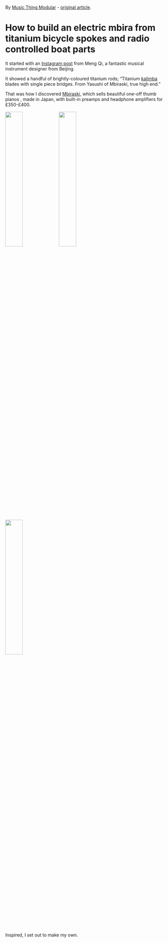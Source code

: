 By [Music Thing Modular](http://musicthing.co.uk/) - [original article](https://medium.com/music-thing-modular-notes/how-to-build-an-electric-mbira-from-titanium-bicycle-spokes-and-radio-controlled-boat-parts-93d59a0ff584#.uihpc1cfw).

# How to build an electric mbira from titanium bicycle spokes and radio controlled boat parts
It started with an [Instagram post](https://www.instagram.com/p/BFlQoIkLvGrncUoQS8-B4Xms0ySK1vCWJMhbHw0/?taken-by=mengqimusic) from Meng Qi, a fantastic musical instrument designer from Beijing.

It showed a handful of brightly-coloured titanium rods; “Titanium [kalimba](https://www.instagram.com/explore/tags/kalimba/) blades with single piece bridges. From Yasushi of Mbiraski, true high end.”

That was how I discovered [Mbiraski](http://www.mbiraski.com/), which sells beautiful one-off thumb pianos , made in Japan, with built-in preamps and headphone amplifiers for £350-£400.

<img src="https://cdn-images-1.medium.com/max/1600/1*rriYCEcBycmQPRHlVoOi2w.jpeg" width="33%">
<img src="https://cdn-images-1.medium.com/max/800/1*ugAD53iOpYtr_S_kAOGwRA.jpeg" width="33%">
<img src="https://cdn-images-1.medium.com/max/800/1*8XAsR8Hcw2JMOOJVsoZiUg.jpeg" width="33%">

Inspired, I set out to make my own.
